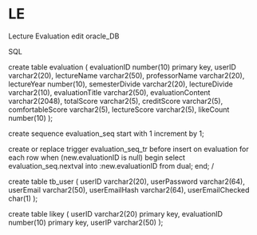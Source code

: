 # LE
Lecture Evaluation edit oracle_DB


SQL

create table evaluation (
    evaluationID number(10) primary key,
    userID varchar2(20),
    lectureName varchar2(50),
    professorName varchar2(20),
    lectureYear number(10),
    semesterDivide varchar2(20),
    lectureDivide varchar2(10),
    evaluationTitle varchar2(50),
    evaluationContent varchar2(2048),
    totalScore varchar2(5),
    creditScore varchar2(5),
    comfortableScore varchar2(5),
    lectureScore varchar2(5),
    likeCount number(10)
);

create sequence evaluation_seq start with 1 increment by 1;

create or replace trigger evaluation_seq_tr
 before insert on evaluation for each row
 when (new.evaluationID is null)
begin
 select evaluation_seq.nextval into :new.evaluationID from dual;
end;
/

create table tb_user (
    userID varchar2(20),
    userPassword varchar2(64),
    userEmail varchar2(50),
    userEmailHash varchar2(64),
    userEmailChecked char(1)
    );
    
create table likey (
 userID varchar2(20) primary key,
 evaluationID number(10) primary key,
 userIP varchar2(50)
);
